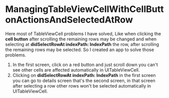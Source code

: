 # ManagingTableViewCellWithCellButtonActionsAndSelectedAtRow
Here most of TableViewCell problems I have solved, Like when clicking the **cell button** after scrolling the remaining rows may be changed and when selecting at **didSelectRowAt indexPath: IndexPath** the row, after scrolling the remaining rows may be selected. So I created an app to solve those problems.

1. In the first screen, click on a red button and just scroll down you can't see other cells are affected automatically in UITableViewCell. 
2. Clicking on **didSelectRowAt indexPath: IndexPath** in the first screen you can go to details screen that's the second screen, in that screen after selecting a row other rows won't be selected automatically in UITableViewCell. 
